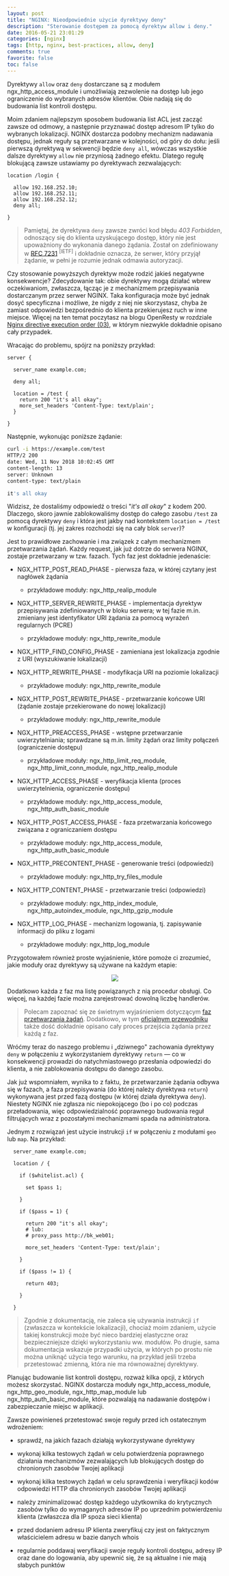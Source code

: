```yaml
---
layout: post
title: "NGINX: Nieodpowiednie użycie dyrektywy deny"
description: "Sterowanie dostępem za pomocą dyrektyw allow i deny."
date: 2016-05-21 23:01:29
categories: [nginx]
tags: [http, nginx, best-practices, allow, deny]
comments: true
favorite: false
toc: false
---
```


Dyrektywy `allow` oraz `deny` dostarczane są z modułem <span class="h-b">ngx_http_access_module</span> i umożliwiają zezwolenie na dostęp lub jego ograniczenie do wybranych adresów klientów. Obie nadają się do budowania list kontroli dostępu.

Moim zdaniem najlepszym sposobem budowania list ACL jest zacząć zawsze od odmowy, a następnie przyznawać dostęp adresom IP tylko do wybranych lokalizacji. NGINX dostarcza podobny mechanizm nadawania dostępu, jednak reguły są przetwarzane w kolejności, od góry do dołu: jeśli pierwszą dyrektywą w sekwencji będzie `deny all`, wówczas wszystkie dalsze dyrektywy `allow` nie przyniosą żadnego efektu. Dlatego regułę blokującą zawsze ustawiamy po dyrektywach zezwalających:

```nginx
location /login {

  allow 192.168.252.10;
  allow 192.168.252.11;
  allow 192.168.252.12;
  deny all;

}
```

  > Pamiętaj, że dyrektywa `deny` zawsze zwróci kod błędu _403 Forbidden_, odnoszący się do klienta uzyskującego dostęp, który nie jest upoważniony do wykonania danego żądania. Został on zdefiniowany w [RFC 7231](https://tools.ietf.org/html/rfc7231#section-6.5.3) <sup>[IETF]</sup> i dokładnie oznacza, że serwer, który przyjął żądanie, w pełni je rozumie jednak odmawia autoryzacji.

Czy stosowanie powyższych dyrektyw może rodzić jakieś negatywne konsekwencje? Zdecydowanie tak: obie dyrektywy mogą działać wbrew oczekiwaniom, zwłaszcza, łącząc je z mechanizmem przepisywania dostarczanym przez serwer NGINX. Taka konfiguracja może być jednak dosyć specyficzna i możliwe, że nigdy z niej nie skorzystasz, chyba że zamiast odpowiedzi bezpośrednio do klienta przekierujesz ruch w inne miejsce. Więcej na ten temat poczytasz na blogu OpenResty w rozdziale [Nginx directive execution order (03)](https://openresty.org/download/agentzh-nginx-tutorials-en.html#02-nginxdirectiveexecorder03), w którym niezwykle dokładnie opisano cały przypadek.

Wracając do problemu, spójrz na poniższy przykład:

```nginx
server {

  server_name example.com;

  deny all;

  location = /test {
    return 200 "it's all okay";
    more_set_headers 'Content-Type: text/plain';
  }

}
```

Następnie, wykonując poniższe żądanie:

```bash
curl -i https://example.com/test
HTTP/2 200
date: Wed, 11 Nov 2018 10:02:45 GMT
content-length: 13
server: Unknown
content-type: text/plain

it's all okay
```

Widzisz, że dostaliśmy odpowiedź o treści "_it's all okay_" z kodem 200. Dlaczego, skoro jawnie zablokowaliśmy dostęp do całego zasobu `/test` za pomocą dyrektywy `deny` i która jest jakby nad kontekstem `location = /test` w konfiguracji (tj. jej zakres rozchodzi się na cały blok `server`)?

Jest to prawidłowe zachowanie i ma związek z całym mechanizmem przetwarzania żądań. Każdy request, jak już dotrze do serwera NGINX, zostaje przetwarzany w tzw. fazach. Tych faz jest dokładnie jedenaście:

- <span class="h-a">NGX_HTTP_POST_READ_PHASE</span> - pierwsza faza, w której czytany jest nagłówek żądania
  - przykładowe moduły: <span class="h-b">ngx_http_realip_module</span>

- <span class="h-a">NGX_HTTP_SERVER_REWRITE_PHASE</span> - implementacja dyrektyw przepisywania zdefiniowanych w bloku serwera; w tej fazie m.in. zmieniany jest identyfikator URI żądania za pomocą wyrażeń regularnych (PCRE)
  - przykładowe moduły: <span class="h-b">ngx_http_rewrite_module</span>

- <span class="h-a">NGX_HTTP_FIND_CONFIG_PHASE</span> - zamieniana jest lokalizacja zgodnie z URI (wyszukiwanie lokalizacji)

- <span class="h-a">NGX_HTTP_REWRITE_PHASE</span> - modyfikacja URI na poziomie lokalizacji
  - przykładowe moduły: <span class="h-b">ngx_http_rewrite_module</span>

- <span class="h-a">NGX_HTTP_POST_REWRITE_PHASE</span> - przetwarzanie końcowe URI (żądanie zostaje przekierowane do nowej lokalizacji)
  - przykładowe moduły: <span class="h-b">ngx_http_rewrite_module</span>

- <span class="h-a">NGX_HTTP_PREACCESS_PHASE</span> - wstępne przetwarzanie uwierzytelniania; sprawdzane są m.in. limity żądań oraz limity połączeń (ograniczenie dostępu)
  - przykładowe moduły: <span class="h-b">ngx_http_limit_req_module</span>, <span class="h-b">ngx_http_limit_conn_module</span>, <span class="h-b">ngx_http_realip_module</span>

- <span class="h-a">NGX_HTTP_ACCESS_PHASE</span> - weryfikacja klienta (proces uwierzytelnienia, ograniczenie dostępu)
  - przykładowe moduły: <span class="h-b">ngx_http_access_module</span>, <span class="h-b">ngx_http_auth_basic_module</span>

- <span class="h-a">NGX_HTTP_POST_ACCESS_PHASE</span> - faza przetwarzania końcowego związana z ograniczaniem dostępu
  - przykładowe moduły: <span class="h-b">ngx_http_access_module</span>, <span class="h-b">ngx_http_auth_basic_module</span>

- <span class="h-a">NGX_HTTP_PRECONTENT_PHASE</span> - generowanie treści (odpowiedzi)
  - przykładowe moduły: <span class="h-b">ngx_http_try_files_module</span>

- <span class="h-a">NGX_HTTP_CONTENT_PHASE</span> - przetwarzanie treści (odpowiedzi)
  - przykładowe moduły: <span class="h-b">ngx_http_index_module</span>, <span class="h-b">ngx_http_autoindex_module</span>, <span class="h-b">ngx_http_gzip_module</span>

- <span class="h-a">NGX_HTTP_LOG_PHASE</span> - mechanizm logowania, tj. zapisywanie informacji do pliku z logami
  - przykładowe moduły: <span class="h-b">ngx_http_log_module</span>

Przygotowałem również proste wyjaśnienie, które pomoże ci zrozumieć, jakie moduły oraz dyrektywy są używane na każdym etapie:

<p align="center">
  <img src="/assets/img/posts/nginx_phases.png">
</p>

Dodatkowo każda z faz ma listę powiązanych z nią procedur obsługi. Co więcej, na każdej fazie można zarejestrować dowolną liczbę handlerów.

  > Polecam zapoznać się ze świetnym wyjaśnieniem dotyczącym [faz przetwarzania żądań](http://scm.zoomquiet.top/data/20120312173425/index.html). Dodatkowo, w tym [oficjalnym przewodniku](http://nginx.org/en/docs/dev/development_guide.html) także dość dokładnie opisano cały proces przejścia żądania przez każdą z faz.

Wróćmy teraz do naszego problemu i „dziwnego" zachowania dyrektywy `deny` w połączeniu z wykorzystaniem dyrektywy `return` — co w konsekwencji prowadzi do natychmiastowego przesłania odpowiedzi do klienta, a nie zablokowania dostępu do danego zasobu.

Jak już wspomniałem, wynika to z faktu, że przetwarzanie żądania odbywa się w fazach, a faza przepisywania (do której należy dyrektywa `return`) wykonywana jest przed fazą dostępu (w której działa dyrektywa `deny`). Niestety NGINX nie zgłasza nic niepokojącego (bo i po co) podczas przeładowania, więc odpowiedzialność poprawnego budowania reguł filtrujących wraz z pozostałymi mechanizmami spada na administratora.

Jednym z rozwiązań jest użycie instrukcji `if` w połączeniu z modułami `geo` lub `map`. Na przykład:

```nginx
  server_name example.com;

  location / {

    if ($whitelist.acl) {

      set $pass 1;

    }

    if ($pass = 1) {

      return 200 "it's all okay";
      # lub:
      # proxy_pass http://bk_web01;

      more_set_headers 'Content-Type: text/plain';

    }

    if ($pass != 1) {

      return 403;

    }

  }
  ```

  > Zgodnie z dokumentacją, nie zaleca się używania instrukcji `if` (zwłaszcza w kontekście lokalizacji), chociaż moim zdaniem, użycie takiej konstrukcji może być nieco bardziej elastyczne oraz bezpieczniejsze dzięki wykorzystaniu ww. modułów. Po drugie, sama dokumentacja wskazuje przypadki użycia, w których po prostu nie można uniknąć użycia tego warunku, na przykład jeśli trzeba przetestować zmienną, która nie ma równoważnej dyrektywy.

Planując budowanie list kontroli dostępu, rozważ kilka opcji, z których możesz skorzystać. NGINX dostarcza moduły <span class="h-b">ngx_http_access_module</span>, <span class="h-b">ngx_http_geo_module</span>, <span class="h-b">ngx_http_map_module</span> lub <span class="h-b">ngx_http_auth_basic_module</span>, które pozwalają na nadawanie dostępów i zabezpieczanie miejsc w aplikacji.

Zawsze powinieneś przetestować swoje reguły przed ich ostatecznym wdrożeniem:

- sprawdź, na jakich fazach działają wykorzystywane dyrektywy

- wykonaj kilka testowych żądań w celu potwierdzenia poprawnego działania mechanizmów zezwalających lub blokujących dostęp do chronionych zasobów Twojej aplikacji

- wykonaj kilka testowych żądań w celu sprawdzenia i weryfikacji kodów odpowiedzi HTTP dla chronionych zasobów Twojej aplikacji

- należy zminimalizować dostęp każdego użytkownika do krytycznych zasobów tylko do wymaganych adresów IP po uprzednim potwierdzeniu klienta (zwłaszcza dla IP spoza sieci klienta)

- przed dodaniem adresu IP klienta zweryfikuj czy jest on faktycznym właścicielem adresu w bazie danych whois

- regularnie poddawaj weryfikacji swoje reguły kontroli dostępu, adresy IP oraz dane do logowania, aby upewnić się, że są aktualne i nie mają słabych punktów
